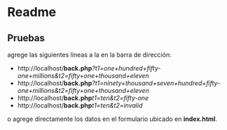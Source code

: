 Readme
=====

Pruebas
--

agrege las siguientes lineas a la en la barra de dirección:

* http://localhost/__back.php__*?t1=one+hundred+fifty-one+millions&t2=fifty+one+thousand+eleven*
* http://localhost/__back.php__*?t1=ninety+thousand+seven+hundred+fifty-one+millions&t2=fifty+one+thousand+eleven*
* http://localhost/__back.php__*t1=ten&t2=fifty-one*
* http://localhost/__back.php__*t1=ten&t2=invalid*

o agrege directamente los datos en el formulario ubicado en __index.html__.
